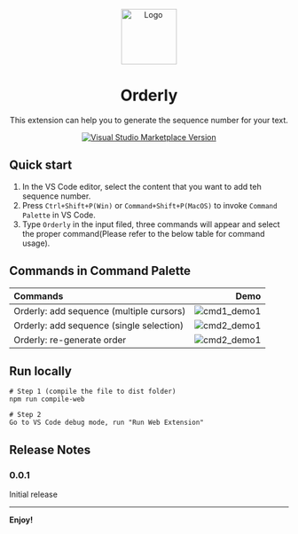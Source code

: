 <p align="center">
<img src="https://orderly.gallerycdn.vsassets.io/extensions/orderly/orderly/0.0.1/1664209337729/Microsoft.VisualStudio.Services.Icons.Default" alt="Logo" height="100"/>
</p>

<h1 align="center">
Orderly
</h1>
<p align="center">
This extension can help you to generate the sequence number for your text.
</p>
<p align="center">
<a href="https://marketplace.visualstudio.com/items?itemName=order.order" target="__blank"><img src="https://img.shields.io/visual-studio-marketplace/v/orderly.orderly.svg?color=228cb2&amp;label=" alt="Visual Studio Marketplace Version" /></a>
</h1>


##  Quick start
1. In the VS Code editor, select the content that you want to add teh sequence number.
2. Press `Ctrl+Shift+P(Win)` or `Command+Shift+P(MacOS)` to invoke  `Command Palette` in VS Code.
3. Type `Orderly` in the input filed, three commands will appear and select the proper command(Please refer to the below table for command usage). 

## Commands in Command Palette
| Commands | Demo |
| :-----| ----: |
| Orderly: add sequence (multiple cursors) | <img alt="cmd1_demo1" src="https://user-images.githubusercontent.com/842218/192780708-51513b64-9fdd-4c35-8f2d-3ec95dc1da82.gif">|
| Orderly: add sequence (single selection) | <img alt="cmd2_demo1" src="https://user-images.githubusercontent.com/842218/192575823-d9b21744-2f37-43c4-80ad-734a4d98a30a.gif">|
| Orderly: re-generate order | <img alt="cmd2_demo1" src="https://user-images.githubusercontent.com/842218/192780781-61fa12f0-ceee-4229-b644-5b8b252c707a.gif"> |


## Run locally
```
# Step 1 (compile the file to dist folder)
npm run compile-web

# Step 2
Go to VS Code debug mode, run "Run Web Extension"

```
## Release Notes

### 0.0.1
Initial release

---

**Enjoy!**
